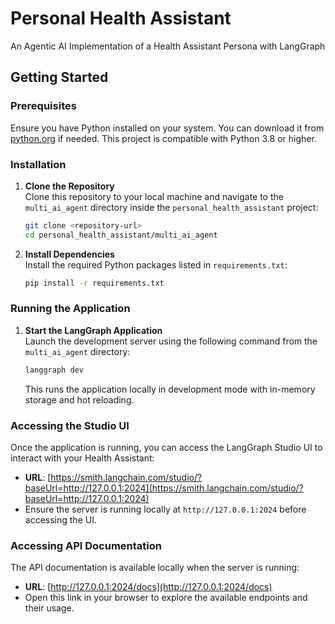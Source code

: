 # Personal Health Assistant
An Agentic AI Implementation of a Health Assistant Persona with LangGraph

## Getting Started

### Prerequisites
Ensure you have Python installed on your system. You can download it from [python.org](https://www.python.org/) if needed. This project is compatible with Python 3.8 or higher.

### Installation
1. **Clone the Repository**  
   Clone this repository to your local machine and navigate to the `multi_ai_agent` directory inside the `personal_health_assistant` project:
   ```bash
   git clone <repository-url>
   cd personal_health_assistant/multi_ai_agent
   ```

2. **Install Dependencies**  
   Install the required Python packages listed in `requirements.txt`:  
   ```bash
   pip install -r requirements.txt
   ```

### Running the Application
1. **Start the LangGraph Application**  
   Launch the development server using the following command from the `multi_ai_agent` directory:  
   ```bash
   langgraph dev
   ```
   This runs the application locally in development mode with in-memory storage and hot reloading.

### Accessing the Studio UI
Once the application is running, you can access the LangGraph Studio UI to interact with your Health Assistant:  
- **URL**: [https://smith.langchain.com/studio/?baseUrl=http://127.0.0.1:2024](https://smith.langchain.com/studio/?baseUrl=http://127.0.0.1:2024)  
- Ensure the server is running locally at `http://127.0.0.1:2024` before accessing the UI.

### Accessing API Documentation
The API documentation is available locally when the server is running:  
- **URL**: [http://127.0.0.1:2024/docs](http://127.0.0.1:2024/docs)  
- Open this link in your browser to explore the available endpoints and their usage.
